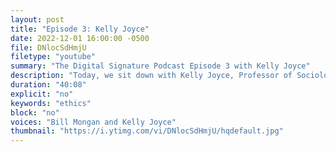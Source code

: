 ```yaml
---
layout: post
title: "Episode 3: Kelly Joyce"
date: 2022-12-01 16:00:00 -0500
file: DNlocSdHmjU
filetype: "youtube"
summary: "The Digital Signature Podcast Episode 3 with Kelly Joyce"
description: "Today, we sit down with Kelly Joyce, Professor of Sociology and Founding Director of the Center for Science, Technology, and Society at Drexel University, to talk about ethics in artificial intelligence and responsible machine learning."
duration: "40:08"
explicit: "no"
keywords: "ethics"
block: "no"
voices: "Bill Mongan and Kelly Joyce"
thumbnail: "https://i.ytimg.com/vi/DNlocSdHmjU/hqdefault.jpg"
---
```

